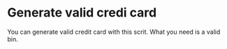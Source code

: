 # Generate valid credi card

You can generate valid credit card with this scrit. What you need is a valid bin.
